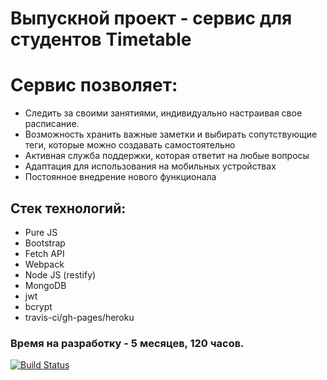 # Выпускной проект - сервис для студентов Timetable
# Сервис позволяет:
- Следить за своими занятиями, индивидуально настраивая свое расписание. 
- Возможность хранить важные заметки и выбирать сопутствующие теги, которые можно создавать самостоятельно
- Активная служба поддержки, которая ответит на любые вопросы
- Адаптация для использования на мобильных устройствах
- Постоянное внедрение нового функционала

## Стек технологий:
- Pure JS
- Bootstrap
- Fetch API
- Webpack
- Node JS (restify)
- MongoDB
- jwt
- bcrypt
- travis-ci/gh-pages/heroku

### Время на разработку - 5 месяцев, 120 часов. 

[![Build Status](https://travis-ci.org/Eeenkeeei/timetable.svg?branch=master)](https://travis-ci.org/Eeenkeeei/timetable)
